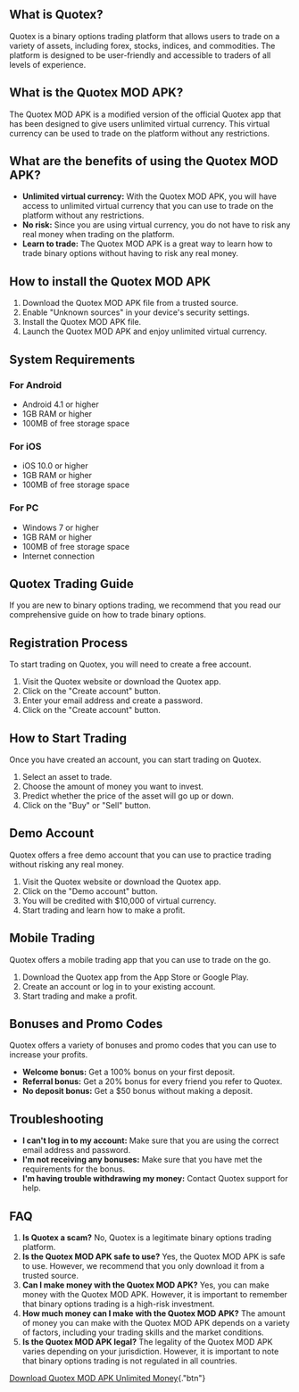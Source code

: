 ## What is Quotex?

Quotex is a binary options trading platform that allows users to trade
on a variety of assets, including forex, stocks, indices, and
commodities. The platform is designed to be user-friendly and accessible
to traders of all levels of experience.

## What is the Quotex MOD APK?

The Quotex MOD APK is a modified version of the official Quotex app that
has been designed to give users unlimited virtual currency. This virtual
currency can be used to trade on the platform without any restrictions.

## What are the benefits of using the Quotex MOD APK?

-   **Unlimited virtual currency:** With the Quotex MOD APK, you will
    have access to unlimited virtual currency that you can use to trade
    on the platform without any restrictions.
-   **No risk:** Since you are using virtual currency, you do not have
    to risk any real money when trading on the platform.
-   **Learn to trade:** The Quotex MOD APK is a great way to learn how
    to trade binary options without having to risk any real money.

## How to install the Quotex MOD APK

1.  Download the Quotex MOD APK file from a trusted source.
2.  Enable "Unknown sources" in your device\'s security settings.
3.  Install the Quotex MOD APK file.
4.  Launch the Quotex MOD APK and enjoy unlimited virtual currency.

## System Requirements

### For Android

-   Android 4.1 or higher
-   1GB RAM or higher
-   100MB of free storage space

### For iOS

-   iOS 10.0 or higher
-   1GB RAM or higher
-   100MB of free storage space

### For PC

-   Windows 7 or higher
-   1GB RAM or higher
-   100MB of free storage space
-   Internet connection

## Quotex Trading Guide

If you are new to binary options trading, we recommend that you read our
comprehensive guide on how to trade binary options.

## Registration Process

To start trading on Quotex, you will need to create a free account.

1.  Visit the Quotex website or download the Quotex app.
2.  Click on the "Create account" button.
3.  Enter your email address and create a password.
4.  Click on the "Create account" button.

## How to Start Trading

Once you have created an account, you can start trading on Quotex.

1.  Select an asset to trade.
2.  Choose the amount of money you want to invest.
3.  Predict whether the price of the asset will go up or down.
4.  Click on the "Buy" or "Sell" button.

## Demo Account

Quotex offers a free demo account that you can use to practice trading
without risking any real money.

1.  Visit the Quotex website or download the Quotex app.
2.  Click on the "Demo account" button.
3.  You will be credited with \$10,000 of virtual currency.
4.  Start trading and learn how to make a profit.

## Mobile Trading

Quotex offers a mobile trading app that you can use to trade on the go.

1.  Download the Quotex app from the App Store or Google Play.
2.  Create an account or log in to your existing account.
3.  Start trading and make a profit.

## Bonuses and Promo Codes

Quotex offers a variety of bonuses and promo codes that you can use to
increase your profits.

-   **Welcome bonus:** Get a 100% bonus on your first deposit.
-   **Referral bonus:** Get a 20% bonus for every friend you refer to
    Quotex.
-   **No deposit bonus:** Get a \$50 bonus without making a deposit.

## Troubleshooting

-   **I can\'t log in to my account:** Make sure that you are using the
    correct email address and password.
-   **I\'m not receiving any bonuses:** Make sure that you have met the
    requirements for the bonus.
-   **I\'m having trouble withdrawing my money:** Contact Quotex support
    for help.

## FAQ

1.  **Is Quotex a scam?** No, Quotex is a legitimate binary options
    trading platform.
2.  **Is the Quotex MOD APK safe to use?** Yes, the Quotex MOD APK is
    safe to use. However, we recommend that you only download it from a
    trusted source.
3.  **Can I make money with the Quotex MOD APK?** Yes, you can make
    money with the Quotex MOD APK. However, it is important to remember
    that binary options trading is a high-risk investment.
4.  **How much money can I make with the Quotex MOD APK?** The amount of
    money you can make with the Quotex MOD APK depends on a variety of
    factors, including your trading skills and the market conditions.
5.  **Is the Quotex MOD APK legal?** The legality of the Quotex MOD APK
    varies depending on your jurisdiction. However, it is important to
    note that binary options trading is not regulated in all countries.

[Download Quotex MOD APK Unlimited
Money](\%22https://traff.sbs/brokerqxlid\%22){."btn"}


